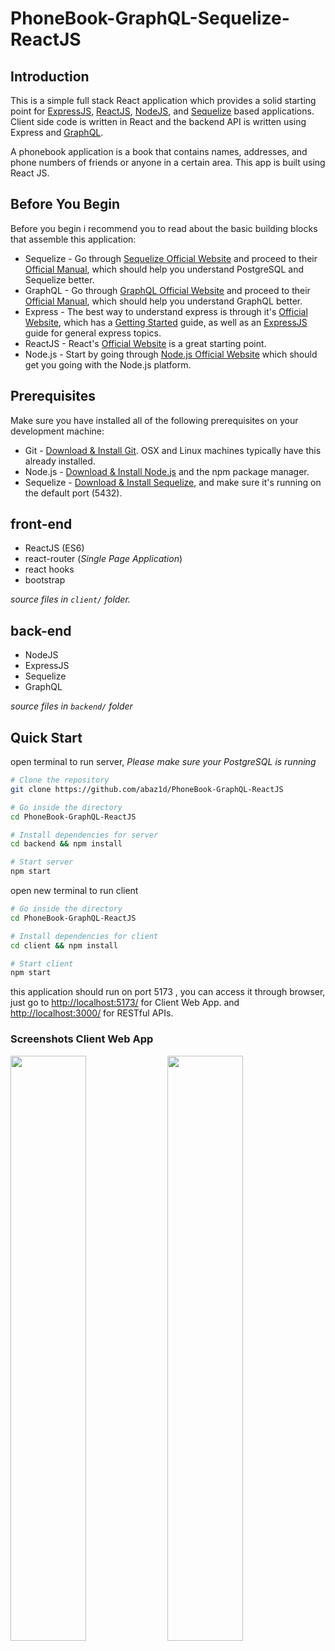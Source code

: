 # PhoneBook-GraphQL-Sequelize-ReactJS

## Introduction

This is a simple full stack React application which provides a solid starting point for [ExpressJS](https://expressjs.com/), [ReactJS](https://reactjs.org/), [NodeJS](https://nodejs.org/en/), and [Sequelize](https://sequelize.org/) based applications. Client side code is written in React and the backend API is written using Express and [GraphQL](https://graphql.org/).

A phonebook application is a book that contains names, addresses, and phone numbers of friends or anyone in a certain area. This app is built using React JS.

## Before You Begin

Before you begin i recommend you to read about the basic building blocks that assemble this application:
* Sequelize - Go through [Sequelize Official Website](https://sequelize.org/) and proceed to their [Official Manual](https://sequelize.org/), which should help you understand PostgreSQL and Sequelize better.
* GraphQL -  Go through [GraphQL Official Website](https://graphql.org/) and proceed to their [Official Manual](https://graphql.org/code/#javascrip), which should help you understand GraphQL better.
* Express - The best way to understand express is through it's [Official Website](https://expressjs.com/), which has a [Getting Started](https://expressjs.com/en/starter/installing.html) guide, as well as an [ExpressJS](https://expressjs.com/en/guide/routing.html) guide for general express topics.
* ReactJS - React's [Official Website](https://reactjs.org/) is a great starting point.
* Node.js - Start by going through [Node.js Official Website](https://nodejs.org/en/) which should get you going with the Node.js platform.

## Prerequisites

Make sure you have installed all of the following prerequisites on your development machine:
* Git - [Download & Install Git](https://git-scm.com/downloads). OSX and Linux machines typically have this already installed.
* Node.js - [Download & Install Node.js](https://nodejs.org/en/download/) and the npm package manager.
* Sequelize - [Download & Install Sequelize](https://sequelize.org/docs/v6/getting-started/), and make sure it's running on the default port (5432).

## front-end

 - ReactJS (ES6)
 - react-router (*Single Page Application*)
 - react hooks
 - bootstrap

*source files in `client/` folder.*
## back-end

 - NodeJS
 - ExpressJS
 - Sequelize
 - GraphQL

*source files in `backend/` folder*

## Quick Start

open terminal to run server,
*Please make sure your PostgreSQL is running*

```bash
# Clone the repository
git clone https://github.com/abaz1d/PhoneBook-GraphQL-ReactJS

# Go inside the directory
cd PhoneBook-GraphQL-ReactJS

# Install dependencies for server
cd backend && npm install

# Start server
npm start
```

open new terminal to run client

```bash
# Go inside the directory
cd PhoneBook-GraphQL-ReactJS

# Install dependencies for client
cd client && npm install

# Start client
npm start
```

this application should run on port 5173 , you can access it through browser, just go to [http://localhost:5173/](http://localhost:5173/) for Client Web App. and
[http://localhost:3000/](http://localhost:3000/) for RESTful APIs.

### Screenshots Client Web App

<img src="https://user-images.githubusercontent.com/95122515/200493784-a3f3f2c5-d327-4f4b-b79a-10284996ab1c.png" width="49%"> <img src="https://user-images.githubusercontent.com/95122515/200493817-513d1a40-33b9-4399-bd14-ce44d4bf4607.png" width="49%">
